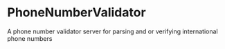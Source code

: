 # PhoneNumberValidator
A phone number validator server for parsing and or verifying international phone numbers
